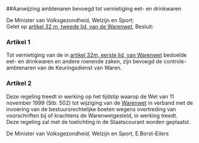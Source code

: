 <meta http-equiv='Content-Type' content='text/html; charset=utf-8' />

##Aanwijzing ambtenaren bevoegd tot vernietiging eet- en drinkwaren

De Minister van Volksgezondheid, Welzijn en Sport;  
Gelet op [artikel 32 m, tweede lid, van de Warenwet](../../../../../../../../../../wet/warenwet/BWBR0001969/README.md),
Besluit:    

### Artikel  1  

Tot vernietiging van de in [artikel 32m, eerste lid, van Warenwet](../../../../../../../../../../wet/warenwet/BWBR0001969/README.md) bedoelde eet- en drinkwaren en andere roerende zaken, zijn bevoegd de controle-ambtenaren van de Keuringsdienst van Waren.  

### Artikel  2  

Deze regeling treedt in werking op het tijdstip waarop de Wet van 11 november 1999 (Stb. 502) tot wijziging van de [Warenwet](../../../../../../../../../../wet/warenwet/BWBR0001969/README.md) in verband met de invoering van de bestuursrechtelijke boeten wegens overtreding van voorschriften bij of krachtens de Warenwetgesteld, in werking treedt.  
Deze regeling zal met de toelichting in de Staatscourant worden geplaatst.   

De 
Minister van Volksgezondheid, Welzijn en Sport, 
E.Borst-Eilers    
